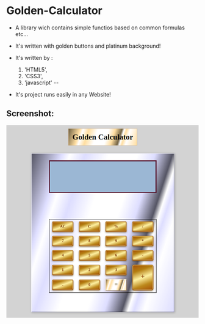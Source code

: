 # Golden-Calculator

- A library wich contains simple functios based on common formulas  etc...

- It's written with golden buttons and platinum background!

- It's written by :
   1. 'HTML5', &nbsp; 
   1. 'CSS3', &nbsp; 
   1. 'javascript'
   -- 

- It's project runs easily in any Website!

## Screenshot:

![Calculator image](./goldenCalculator.png)

